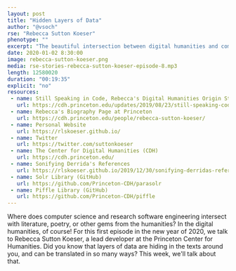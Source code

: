 ```yaml
---
layout: post
title: "Hidden Layers of Data"
author: "@vsoch"
rse: "Rebecca Sutton Koeser"
phenotype: ""
excerpt: "The beautiful intersection between digital humanities and computer science."
date: 2020-01-02 8:30:00
image: rebecca-sutton-koeser.png
media: rse-stories-rebecca-sutton-koeser-episode-8.mp3
length: 12580020
duration: "00:19:35"
explicit: "no"
resources:
 - name: Still Speaking in Code, Rebecca's Digital Humanities Origin Story
   url: https://cdh.princeton.edu/updates/2019/08/23/still-speaking-code/
 - name: Rebecca's Biography Page at Princeton
   url: https://cdh.princeton.edu/people/rebecca-sutton-koeser/
 - name: Personal Website
   url: https://rlskoeser.github.io/
 - name: Twitter
   url: https://twitter.com/suttonkoeser
 - name: The Center for Digital Humanities (CDH)
   url: https://cdh.princeton.edu/
 - name: Sonifying Derrida's References
   url: https://rlskoeser.github.io/2019/12/30/sonifying-derridas-references/
 - name: Solr Library (GitHub)
   url: https://github.com/Princeton-CDH/parasolr
 - name: Piffle Library (GitHub)
   url: https://github.com/Princeton-CDH/piffle
---
```


Where does computer science and research software engineering intersect with
literature, poetry, or other gems from the humanities? In the digital humanities, of course!
For this first episode in the new year of 2020, we talk to Rebecca Sutton Koeser, a lead
developer at the Princeton Center for Humanities. Did you know that layers of data are
hiding in the texts around you, and can be translated in so many ways? This week,
we'll talk about that.
